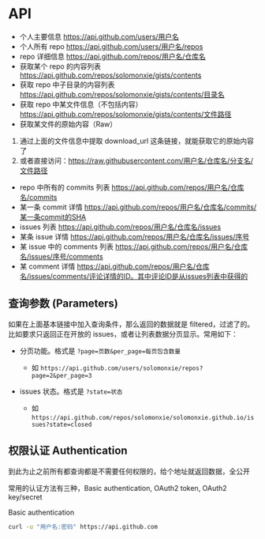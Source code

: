 # API

- 个人主要信息 https://api.github.com/users/用户名
- 个人所有 repo https://api.github.com/users/用户名/repos
- repo 详细信息 https://api.github.com/repos/用户名/仓库名
- 获取某个 repo 的内容列表 https://api.github.com/repos/solomonxie/gists/contents
- 获取 repo 中子目录的内容列表 https://api.github.com/repos/solomonxie/gists/contents/目录名
- 获取 repo 中某文件信息（不包括内容） https://api.github.com/repos/solomonxie/gists/contents/文件路径
- 获取某文件的原始内容（Raw）

1.  通过上面的文件信息中提取 download_url 这条链接，就能获取它的原始内容了
2.  或者直接访问：https://raw.githubusercontent.com/用户名/仓库名/分支名/文件路径

- repo 中所有的 commits 列表 https://api.github.com/repos/用户名/仓库名/commits
- 某一条 commit 详情 https://api.github.com/repos/用户名/仓库名/commits/某一条commit的SHA
- issues 列表 https://api.github.com/repos/用户名/仓库名/issues
- 某条 issue 详情 https://api.github.com/repos/用户名/仓库名/issues/序号
- 某 issue 中的 comments 列表 https://api.github.com/repos/用户名/仓库名/issues/序号/comments
- 某 comment 详情 https://api.github.com/repos/用户名/仓库名/issues/comments/评论详情的ID。其中评论ID是从issues列表中获得的

## 查询参数 (Parameters)

如果在上面基本链接中加入查询条件，那么返回的数据就是 filtered，过滤了的。比如要求只返回正在开放的 issues，或者让列表数据分页显示。常用如下：

- 分页功能。格式是 `?page=页数&per_page=每页包含数量`

  - 如 `https://api.github.com/users/solomonxie/repos?page=2&per_page=3`

- issues 状态。格式是 `?state=状态`

  - 如 `https://api.github.com/repos/solomonxie/solomonxie.github.io/issues?state=closed`

## 权限认证 Authentication

到此为止之前所有都查询都是不需要任何权限的，给个地址就返回数据，全公开

常用的认证方法有三种，Basic authentication, OAuth2 token, OAuth2 key/secret

Basic authentication

```bash
curl -u "用户名:密码" https://api.github.com
```
